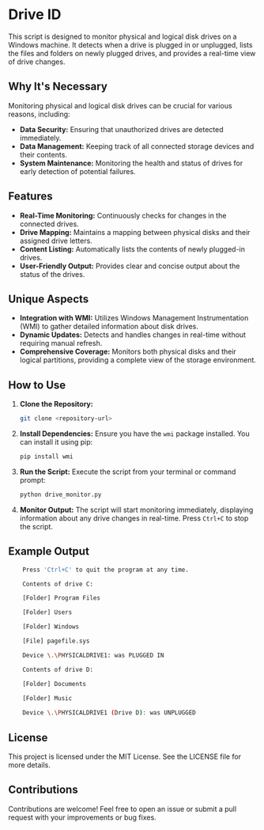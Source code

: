 # Drive ID

This script is designed to monitor physical and logical disk drives on a Windows machine. It detects when a drive is plugged in or unplugged, lists the files and folders on newly plugged drives, and provides a real-time view of drive changes.

## Why It's Necessary

Monitoring physical and logical disk drives can be crucial for various reasons, including:

- **Data Security:** Ensuring that unauthorized drives are detected immediately.
- **Data Management:** Keeping track of all connected storage devices and their contents.
- **System Maintenance:** Monitoring the health and status of drives for early detection of potential failures.

## Features

- **Real-Time Monitoring:** Continuously checks for changes in the connected drives.
- **Drive Mapping:** Maintains a mapping between physical disks and their assigned drive letters.
- **Content Listing:** Automatically lists the contents of newly plugged-in drives.
- **User-Friendly Output:** Provides clear and concise output about the status of the drives.

## Unique Aspects

- **Integration with WMI:** Utilizes Windows Management Instrumentation (WMI) to gather detailed information about disk drives.
- **Dynamic Updates:** Detects and handles changes in real-time without requiring manual refresh.
- **Comprehensive Coverage:** Monitors both physical disks and their logical partitions, providing a complete view of the storage environment.

## How to Use

1. **Clone the Repository:**
    ```bash
    git clone <repository-url>
    ```

2. **Install Dependencies:**
    Ensure you have the `wmi` package installed. You can install it using pip:
    ```bash
    pip install wmi
    ```

3. **Run the Script:**
    Execute the script from your terminal or command prompt:
    ```bash
    python drive_monitor.py
    ```

4. **Monitor Output:**
    The script will start monitoring immediately, displaying information about any drive changes in real-time. Press `Ctrl+C` to stop the script.

## Example Output

```bash
    Press 'Ctrl+C' to quit the program at any time.

    Contents of drive C:

    [Folder] Program Files

    [Folder] Users

    [Folder] Windows

    [File] pagefile.sys

    Device \.\PHYSICALDRIVE1: was PLUGGED IN

    Contents of drive D:

    [Folder] Documents

    [Folder] Music
    
    Device \.\PHYSICALDRIVE1 (Drive D): was UNPLUGGED
```

## License

This project is licensed under the MIT License. See the LICENSE file for more details.

## Contributions

Contributions are welcome! Feel free to open an issue or submit a pull request with your improvements or bug fixes.
